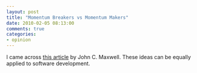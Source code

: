```yaml
---
layout: post
title: "Momentum Breakers vs Momentum Makers"
date: 2010-02-05 08:13:00
comments: true
categories:
- opinion
---
```


I came across [this article](http://www.giantimpact.com/articles/read/article_momentum_breakers_vs_momentum_makers/) by John C. Maxwell. These ideas can be equally applied to software development.
